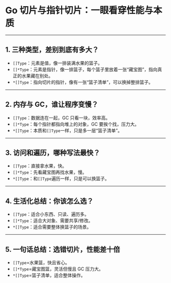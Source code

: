 # Go 切片与指针切片：一眼看穿性能与本质

---

## 1. 三种类型，差别到底有多大？

- `[]Type`：元素是值，像一排装满水果的篮子。
- `[]*Type`：元素是指针，像一排篮子，每个篮子里放着一张“藏宝图”，指向真正的水果藏在别处。
- `*[]Type`：指向切片的指针，像有一张“篮子清单”，可以换掉整排篮子。

---

## 2. 内存与 GC，谁让程序变慢？

- `[]Type`：数据连在一起，GC 只看一块，效率高。
- `[]*Type`：每个指针都指向堆上的对象，GC 要挨个找，压力大。
- `*[]Type`：本质和`[]Type`一样，只是多一层“篮子清单”。

---

## 3. 访问和遍历，哪种写法最快？

- `[]Type`：直接拿水果，快。
- `[]*Type`：先看藏宝图再找水果，慢。
- `*[]Type`：和`[]Type`遍历一样，只是可以换篮子。

---

## 4. 生活化总结：你该怎么选？

- `[]Type`：适合小东西、只读、遍历多。
- `[]*Type`：适合大对象、需要共享/修改。
- `*[]Type`：适合需要整体换篮子的场景。

---

## 5. 一句话总结：选错切片，性能差十倍

- `[]Type`=水果篮，快且省心。
- `[]*Type`=藏宝图篮，灵活但慢且 GC 压力大。
- `*[]Type`=篮子清单，适合整体操作。
